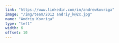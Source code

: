 ```yaml
---
link: "https://www.linkedin.com/in/andrewkovriga"
image: "/img/team/2012 andriy_k@2x.jpg"
name: "Andriy Kovriga"
type: "left"
width: 6
offset: 10
---
```

